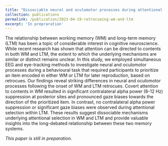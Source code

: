 ```yaml
---
title: "Dissociable neural and oculomotor processes during attentional selection within working memory and long-term memory"
collection: publications
permalink: /publication/2023-04-19-retrocueing-wm-and-ltm
excerpt: 'In prepraration'
---
```

The relationship between working memory (WM) and long-term memory (LTM) has been a topic of considerable interest in cognitive neuroscience. While recent research has shown that attention can be directed to contents in both WM and LTM, the extent to which the underlying mechanisms are similar or distinct remains unclear. In this study, we employed simultaneous EEG and eye-tracking methods to investigate neural and oculomotor processes during a behavioural task that required participants to prioritize an item encoded in either WM or LTM for later reproduction, based on retrocues. Our findings reveal striking differences in neural and oculomotor processes following the onset of WM and LTM retrocues. Covert attention to contents in WM resulted in significant contralateral alpha power (8-12 Hz) suppression at posterior sites and pronounced gaze biases towards the direction of the prioritized item. In contrast, no contralateral alpha power suppression or significant gaze biases were observed during attentional selection within LTM. These results suggest dissociable mechanisms underlying attentional selection in WM and LTM and provide valuable insights into the long-debated relationship between these two memory systems.


*This paper is still in preparation.*
